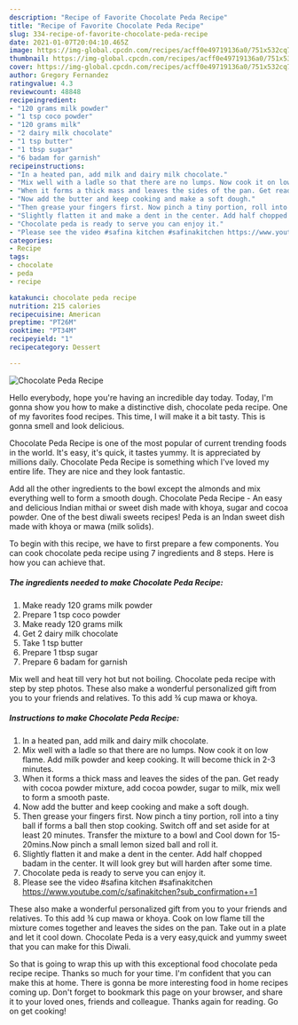 ```yaml
---
description: "Recipe of Favorite Chocolate Peda Recipe"
title: "Recipe of Favorite Chocolate Peda Recipe"
slug: 334-recipe-of-favorite-chocolate-peda-recipe
date: 2021-01-07T20:04:10.465Z
image: https://img-global.cpcdn.com/recipes/acff0e49719136a0/751x532cq70/chocolate-peda-recipe-recipe-main-photo.jpg
thumbnail: https://img-global.cpcdn.com/recipes/acff0e49719136a0/751x532cq70/chocolate-peda-recipe-recipe-main-photo.jpg
cover: https://img-global.cpcdn.com/recipes/acff0e49719136a0/751x532cq70/chocolate-peda-recipe-recipe-main-photo.jpg
author: Gregory Fernandez
ratingvalue: 4.3
reviewcount: 48848
recipeingredient:
- "120 grams milk powder"
- "1 tsp coco powder"
- "120 grams milk"
- "2 dairy milk chocolate"
- "1 tsp butter"
- "1 tbsp sugar"
- "6 badam for garnish"
recipeinstructions:
- "In a heated pan, add milk and dairy milk chocolate."
- "Mix well with a ladle so that there are no lumps. Now cook it on low flame. Add milk powder and keep cooking. It will become thick in 2-3 minutes."
- "When it forms a thick mass and leaves the sides of the pan. Get ready with cocoa powder mixture, add cocoa powder, sugar to milk, mix well to form a smooth paste."
- "Now add the butter and keep cooking and make a soft dough."
- "Then grease your fingers first. Now pinch a tiny portion, roll into a tiny ball if forms a ball then stop cooking. Switch off and set aside for at least 20 minutes. Transfer the mixture to a bowl and Cool down for 15-20mins.Now pinch a small lemon sized ball and roll it."
- "Slightly flatten it and make a dent in the center. Add half chopped badam in the center. It will look grey but will harden after some time."
- "Chocolate peda is ready to serve you can enjoy it."
- "Please see the video #safina kitchen #safinakitchen https://www.youtube.com/c/safinakitchen?sub_confirmation+=1"
categories:
- Recipe
tags:
- chocolate
- peda
- recipe

katakunci: chocolate peda recipe 
nutrition: 215 calories
recipecuisine: American
preptime: "PT26M"
cooktime: "PT34M"
recipeyield: "1"
recipecategory: Dessert

---
```



![Chocolate Peda Recipe](https://img-global.cpcdn.com/recipes/acff0e49719136a0/751x532cq70/chocolate-peda-recipe-recipe-main-photo.jpg)

Hello everybody, hope you're having an incredible day today. Today, I'm gonna show you how to make a distinctive dish, chocolate peda recipe. One of my favorites food recipes. This time, I will make it a bit tasty. This is gonna smell and look delicious.

Chocolate Peda Recipe is one of the most popular of current trending foods in the world. It's easy, it's quick, it tastes yummy. It is appreciated by millions daily. Chocolate Peda Recipe is something which I've loved my entire life. They are nice and they look fantastic.

Add all the other ingredients to the bowl except the almonds and mix everything well to form a smooth dough. Chocolate Peda Recipe - An easy and delicious Indian mithai or sweet dish made with khoya, sugar and cocoa powder. One of the best diwali sweets recipes! Peda is an Indan sweet dish made with khoya or mawa (milk solids).


To begin with this recipe, we have to first prepare a few components. You can cook chocolate peda recipe using 7 ingredients and 8 steps. Here is how you can achieve that.

<!--inarticleads1-->

##### The ingredients needed to make Chocolate Peda Recipe:

1. Make ready 120 grams milk powder
1. Prepare 1 tsp coco powder
1. Make ready 120 grams milk
1. Get 2 dairy milk chocolate
1. Take 1 tsp butter
1. Prepare 1 tbsp sugar
1. Prepare 6 badam for garnish


Mix well and heat till very hot but not boiling. Chocolate peda recipe with step by step photos. These also make a wonderful personalized gift from you to your friends and relatives. To this add ¾ cup mawa or khoya. 

<!--inarticleads2-->

##### Instructions to make Chocolate Peda Recipe:

1. In a heated pan, add milk and dairy milk chocolate.
1. Mix well with a ladle so that there are no lumps. Now cook it on low flame. Add milk powder and keep cooking. It will become thick in 2-3 minutes.
1. When it forms a thick mass and leaves the sides of the pan. Get ready with cocoa powder mixture, add cocoa powder, sugar to milk, mix well to form a smooth paste.
1. Now add the butter and keep cooking and make a soft dough.
1. Then grease your fingers first. Now pinch a tiny portion, roll into a tiny ball if forms a ball then stop cooking. Switch off and set aside for at least 20 minutes. Transfer the mixture to a bowl and Cool down for 15-20mins.Now pinch a small lemon sized ball and roll it.
1. Slightly flatten it and make a dent in the center. Add half chopped badam in the center. It will look grey but will harden after some time.
1. Chocolate peda is ready to serve you can enjoy it.
1. Please see the video #safina kitchen #safinakitchen https://www.youtube.com/c/safinakitchen?sub_confirmation+=1


These also make a wonderful personalized gift from you to your friends and relatives. To this add ¾ cup mawa or khoya. Cook on low flame till the mixture comes together and leaves the sides on the pan. Take out in a plate and let it cool down. Chocolate Peda is a very easy,quick and yummy sweet that you can make for this Diwali. 

So that is going to wrap this up with this exceptional food chocolate peda recipe recipe. Thanks so much for your time. I'm confident that you can make this at home. There is gonna be more interesting food in home recipes coming up. Don't forget to bookmark this page on your browser, and share it to your loved ones, friends and colleague. Thanks again for reading. Go on get cooking!
